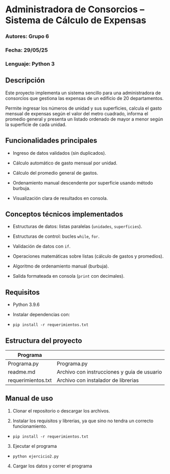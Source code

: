 # Administradora de Consorcios – Sistema de Cálculo de Expensas

### Autores: Grupo 6

### Fecha: 29/05/25

### Lenguaje: Python 3

## Descripción

Este proyecto implementa un sistema sencillo para una administradora de consorcios que gestiona las expensas de un edificio de 20 departamentos.

Permite ingresar los números de unidad y sus superficies, calcula el gasto mensual de expensas según el valor del metro cuadrado, informa el promedio general y presenta un listado ordenado de mayor a menor según la superficie de cada unidad.

## Funcionalidades principales

- Ingreso de datos validados (sin duplicados).

- Cálculo automático de gasto mensual por unidad.

- Cálculo del promedio general de gastos.

- Ordenamiento manual descendente por superficie usando método burbuja.

- Visualización clara de resultados en consola.

## Conceptos técnicos implementados

- Estructuras de datos: listas paralelas (`unidades`, `superficies`).

- Estructuras de control: bucles `while`, `for`.

- Validación de datos con `if`.

- Operaciones matemáticas sobre listas (cálculo de gastos y promedios).

- Algoritmo de ordenamiento manual (burbuja).

- Salida formateada en consola (`print` con decimales).

## Requisitos

- Python 3.9.6

- Instalar dependencias con:

- `pip install -r requerimientos.txt`

## Estructura del proyecto

| Programa           |                                             |
| ------------------ | ------------------------------------------- |
| Programa.py        | Programa.py |
| readme.md          | Archivo con instrucciones y guia de usuario |
| requerimientos.txt | Archivo con instalador de librerias         |

## Manual de uso

1. Clonar el repositorio o descargar los archivos.

2. Instalar los requisitos y librerias, ya que sino no tendra un correcto funcionamiento.

- `pip install -r requerimientos.txt`

3. Ejecutar el programa

- `python ejercicio2.py`

4. Cargar los datos y correr el programa
